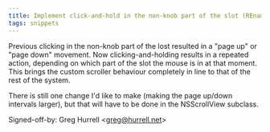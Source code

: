 ```yaml
---
title: Implement click-and-hold in the non-knob part of the slot (REnamer, 655a288)
tags: snippets
---
```


Previous clicking in the non-knob part of the lost resulted in a "page up" or "page down" movement. Now clicking-and-holding results in a repeated action, depending on which part of the slot the mouse is in at that moment. This brings the custom scroller behaviour completely in line to that of the rest of the system.

There is still one change I'd like to make (making the page up/down intervals larger), but that will have to be done in the NSScrollView subclass.

Signed-off-by: Greg Hurrell &lt;greg@hurrell.net&gt;
